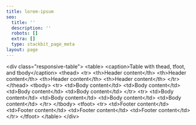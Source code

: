 ```yaml
---
title: lorem-ipsum
seo:
  title: ''
  description: ''
  robots: []
  extra: []
  type: stackbit_page_meta
layout: page
---
```

\<div class="responsive-table">
  \<table>
      \<caption>Table with thead, tfoot, and tbody\</caption>
    \<thead>
      \<tr>
        \<th>Header content\</th>
        \<th>Header content\</th>
        \<th>Header content\</th>
        \<th>Header content\</th>
      \</tr>
    \</thead>
    \<tbody>
      \<tr>
        \<td>Body content\</td>
        \<td>Body content\</td>
        \<td>Body content\</td>
        \<td>Body content\</td>
      \</tr>
      \<tr>
        \<td>Body content\</td>
        \<td>Body content\</td>
        \<td>Body content\</td>
        \<td>Body content\</td>
      \</tr>
    \</tbody>
    \<tfoot>
      \<tr>
        \<td>Footer content\</td>
        \<td>Footer content\</td>
    \<td>Footer content\</td>
    \<td>Footer content\</td>
      \</tr>
    \</tfoot>
  \</table>
\</div>
